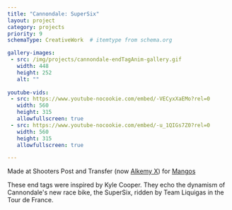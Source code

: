 ```yaml
---
title: "Cannondale: SuperSix"
layout: project
category: projects
priority: 9
schemaType: CreativeWork  # itemtype from schema.org

gallery-images:
 - src: /img/projects/cannondale-endTagAnim-gallery.gif
   width: 448
   height: 252
   alt: ""
   
youtube-vids:
 - src: https://www.youtube-nocookie.com/embed/-VECyxXaEMo?rel=0
   width: 560
   height: 315
   allowfullscreen: true
 - src: https://www.youtube-nocookie.com/embed/-u_1QIGs7Z0?rel=0
   width: 560
   height: 315
   allowfullscreen: true

---
```


<p class="subhead">Made at Shooters Post and Transfer (now <a href="http://www.alkemy-x.com/" target="_blank">Alkemy X</a>) for <a href="http://www.mangosinc.com/" target="_blank">Mangos</a></p>

These end tags were inspired by Kyle Cooper. They echo the dynamism of Cannondale's new race bike, the SuperSix, ridden by Team Liquigas in the Tour de France.

